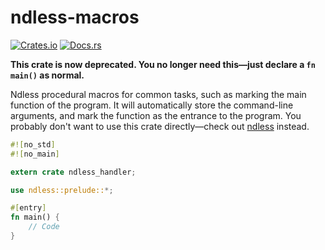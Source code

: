 # ndless-macros
[![Crates.io](https://img.shields.io/crates/v/ndless-macros.svg)](https://crates.io/crates/ndless-macros)
[![Docs.rs](https://docs.rs/ndless-macros/badge.svg)](https://docs.rs/ndless-macros)

**This crate is now deprecated. You no longer need this—just declare a `fn main()` as normal.**

Ndless procedural macros for common tasks, such as marking the main
function of the program. It will automatically store the command-line
arguments, and mark the function as the entrance to the program. You
probably don't want to use this crate directly—check out [ndless]
instead.

[ndless]: https://crates.io/crates/ndless

```rust
#![no_std]
#![no_main]

extern crate ndless_handler;

use ndless::prelude::*;

#[entry]
fn main() {
    // Code
}
```
